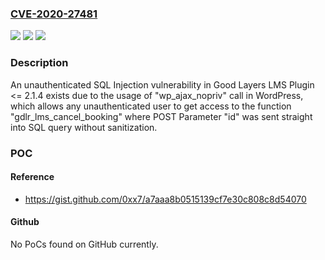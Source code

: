 ### [CVE-2020-27481](https://cve.mitre.org/cgi-bin/cvename.cgi?name=CVE-2020-27481)
![](https://img.shields.io/static/v1?label=Product&message=n%2Fa&color=blue)
![](https://img.shields.io/static/v1?label=Version&message=n%2Fa&color=blue)
![](https://img.shields.io/static/v1?label=Vulnerability&message=n%2Fa&color=brighgreen)

### Description

An unauthenticated SQL Injection vulnerability in Good Layers LMS Plugin <= 2.1.4 exists due to the usage of "wp_ajax_nopriv" call in WordPress, which allows any unauthenticated user to get access to the function "gdlr_lms_cancel_booking" where POST Parameter "id" was sent straight into SQL query without sanitization.

### POC

#### Reference
- https://gist.github.com/0xx7/a7aaa8b0515139cf7e30c808c8d54070

#### Github
No PoCs found on GitHub currently.

